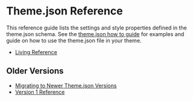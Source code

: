 # Theme.json Reference

This reference guide lists the settings and style properties defined in the theme.json schema. See the [theme.json how to guide](/docs/how-to-guides/themes/theme-json.md) for examples and guide on how to use the theme.json file in your theme.

-   [Living Reference](/docs/reference-guides/theme-json-reference/theme-json-unstable.md)

## Older Versions

-   [Migrating to Newer Theme.json Versions](/docs/reference-guides/theme-json-reference/theme-json-migrations.md)
-   [Version 1 Reference](/docs/reference-guides/theme-json-reference/theme-json-v1.md)
